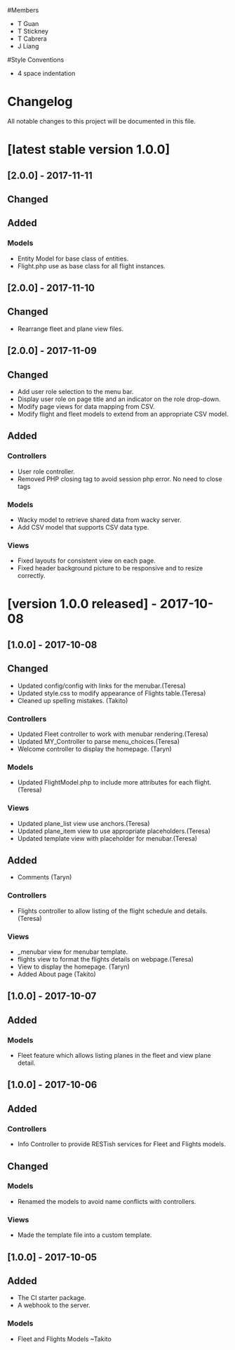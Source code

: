 #Members
- T Guan
- T Stickney
- T Cabrera
- J Liang

#Style Conventions
- 4 space indentation


# Changelog
All notable changes to this project will be documented in this file.

# [latest stable version 1.0.0]

## [2.0.0] - 2017-11-11
## Changed

## Added
### Models
 - Entity Model for base class of entities.
 - Flight.php use as base class for all flight instances.

## [2.0.0] - 2017-11-10
## Changed
 - Rearrange fleet and plane view files.

## [2.0.0] - 2017-11-09
## Changed
 - Add user role selection to the menu bar.
 - Display user role on page title and an indicator on the role drop-down.
 - Modify page views for data mapping from CSV.
 - Modify flight and fleet models to extend from an appropriate CSV model.
## Added
### Controllers
 - User role controller.
 - Removed PHP closing tag to avoid session php error. No need to close tags
### Models
 - Wacky model to retrieve shared data from wacky server.
 - Add CSV model that supports CSV data type.
### Views
 - Fixed layouts for consistent view on each page.
 - Fixed header background picture to be responsive and to resize correctly.

# [version 1.0.0 released] - 2017-10-08

## [1.0.0] - 2017-10-08
## Changed
- Updated config/config with links for the menubar.(Teresa)
- Updated style.css to modify appearance of Flights table.(Teresa)
- Cleaned up spelling mistakes. (Takito)
### Controllers
- Updated Fleet controller to work with menubar rendering.(Teresa)
- Updated MY_Controller to parse menu_choices.(Teresa)
- Welcome controller to display the homepage. (Taryn)
### Models
- Updated FlightModel.php to include more attributes for each flight.(Teresa)
### Views
- Updated plane_list view use anchors.(Teresa)
- Updated plane_item view to use appropriate placeholders.(Teresa)
- Updated template view with placeholder for menubar.(Teresa)

## Added
- Comments (Taryn)
### Controllers
- Flights controller to allow listing of the flight schedule and details.(Teresa)
### Views
- _menubar view for menubar template.
- flights view to format the flights details on webpage.(Teresa)
- View to display the homepage. (Taryn)
- Added About page (Takito)

## [1.0.0] - 2017-10-07
## Added
### Models
 - Fleet feature which allows listing planes in the fleet and view plane detail.

## [1.0.0] - 2017-10-06
## Added
### Controllers
 - Info Controller to provide RESTish services for Fleet and Flights models.
 
## Changed
### Models
- Renamed the models to avoid name conflicts with controllers. 
### Views
- Made the template file into a custom template.

## [1.0.0] - 2017-10-05
## Added
- The CI starter package.
- A webhook to the server.
### Models
- Fleet and Flights Models ~Takito